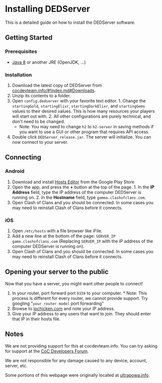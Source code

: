 # Installing DEDServer

This is a detailed guide on how to install the DEDServer software.

## Getting Started

### Prerequisites
 
  * [Java 8](http://www.java.com/en/) or another JRE (OpenJDK, ...)

### Installation

  1. Download the latest copy of DEDServer from [cocdevteam.info/#!index.md#Downloads](https://cocdevteam.info/#!index.md#Downloads).
  2. Unzip its contents to a folder.
  3. Open `config.dedserver` with your favorite text editor.
    1. Change the `startingGold`, `startingElixr`, `startingDarkElixr`, and `startingGems` values to their desired values. This is how many resources your players will start out with.
    2. All other configurations are purely technical, and don't need to be changed.
      * Note: You may need to change `h2` to `h2-server` in saving methods if you want to use a GUI or other program that requires API access.
  4. Double click `DEDServer_release.jar`. The server will initialize. You can now connect to your server.
 
## Connecting

### Android

  1. Download and install [Hosts Editor](https://play.google.com/store/apps/details?id=com.nilhcem.hostseditor&hl=en) from the Google Play Store
  2. Open the app, and press the **+** button at the top of the page.
    1. In the **IP Address** field, type the IP address of the computer DEDServer is running on.
    2. In the **Hostname** field, type `gamea.clashofclans.com`.
  3. Open Clash of Clans and you should be connected. In some cases you may need to reinstall Clash of Clans before it connects.
  
### iOS

  1. Open `/etc/hosts` with a file browser like iFile.
  2. Add a new line at the bottom of the page: `SERVER_IP game.clashofclans.com` (Replacing `SERVER_IP` with the IP address of the computer DEDServer is running on).
  3. Open Clash of Clans and you should be connected. In some cases you may need to reinstall Clash of Clans before it connects.

## Opening your server to the public

Now that you have a server, you might want other people to connect!

  1. In your router, port forward port `9339` to your computer. 
    * Note: This process is different for every router, we cannot provide support. Try googling "`your router model` port forwarding"
  2. Browse to [ipchicken.com](http://ipchicken.com/) and note your IP address.
  3. Give your IP address to any users that want to join. They should enter that IP in their hosts file.
 
## Notes

We are not providing support for this at cocdevteam.info. You can try asking for support at the [CoC Developers Forum](http://cocdevteam.com/forum/).

We are not responsible for any damage caused to any device, account, server, etc.

Some portions of this webpage were originally located at [ultrapowa.info](https://ultrapowa.info).
